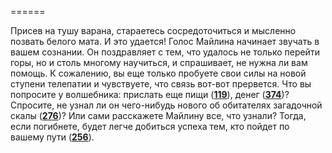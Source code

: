 ======

Присев на тушу варана, стараетесь сосредоточиться и мысленно позвать белого мата. И это удается! Голос Майлина начинает звучать в вашем сознании. Он поздравляет с тем, что удалось не только перейти горы, но и столь многому научиться, и спрашивает, не нужна ли вам помощь. К сожалению, вы еще только пробуете свои силы на новой ступени телепатии и чувствуете, что связь вот-вот прервется. Что вы попросите у волшебника: прислать еще пищи ([**119**](#n_119)), денег ([**374**](#n_374))? Спросите, не узнал ли он чего-нибудь нового об обитателях загадочной скалы ([**276**](#n_276))? Или сами расскажете Майлину все, что узнали? Тогда, если погибнете, будет легче добиться успеха тем, кто пойдет по вашему пути ([**256**](#n_256)).


